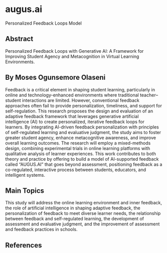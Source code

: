 # augus.ai
Personalized Feedback Loops Model
## Abstract
Personalized Feedback Loops with Generative AI: A Framework for Improving Student Agency and Metacognition in Virtual Learning Environments.
## By Moses Ogunsemore Olaseni
Feedback is a critical element in shaping student learning, particularly in online and technology-enhanced environments where traditional teacher–student interactions
are limited. However, conventional feedback approaches often fail to provide personalization, timeliness, and support for self-regulation. This research proposes the design
and evaluation of an adaptive feedback framework that leverages generative artificial intelligence (AI) to create personalized, iterative feedback loops for learners. By integrating
AI-driven feedback personalization with principles of self-regulated learning and evaluative judgment, the study aims to foster greater student agency, enhance metacognitive awareness, 
and improve overall learning outcomes. The research will employ a mixed-methods design, combining experimental trials in online learning platforms with qualitative analysis of learner
experiences. This work contributes to both theory and practice by offering to build a model of AI-supported feedback called “AUGUS.AI” that goes beyond assessment, positioning feedback
as a co-regulated, interactive process between students, educators, and intelligent systems.

## Main Topics
This study will address the online learning environment and inner feedback, the role of artificial intelligence in shaping adaptive feedback, the personalization of feedback to meet 
diverse learner needs, the relationship between feedback and self-regulated learning, the development of assessment and evaluative judgment, and the improvement of assessment and feedback
practices in schools.


## References


